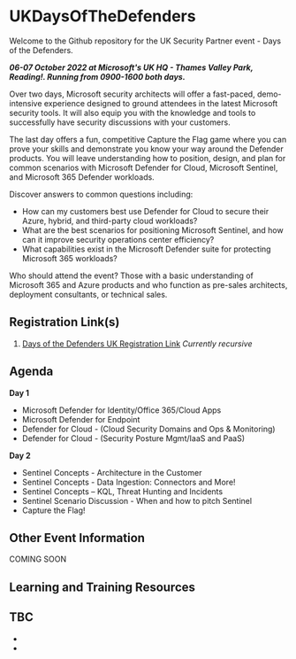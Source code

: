 # UKDaysOfTheDefenders
Welcome to the Github repository for the UK Security Partner event - Days of the Defenders.

***06-07 October 2022 at Microsoft's UK HQ - Thames Valley Park, Reading!. Running from 0900-1600 both days.***

Over two days, Microsoft security architects will offer a fast-paced, demo-intensive experience designed to ground attendees in the latest Microsoft security tools. It will also equip you with the knowledge and tools to successfully have security discussions with your customers.

The last day offers a fun, competitive Capture the Flag game where you can prove your skills and demonstrate you know your way around the Defender products. You will leave understanding how to position, design, and plan for common scenarios with Microsoft Defender for Cloud, Microsoft Sentinel, and Microsoft 365 Defender workloads.

Discover answers to common questions including:
 - How can my customers best use Defender for Cloud to secure their Azure, hybrid, and third-party cloud workloads?
 - What are the best scenarios for positioning Microsoft Sentinel, and how can it improve security operations center efficiency?
 - What capabilities exist in the Microsoft Defender suite for protecting Microsoft 365 workloads?

Who should attend the event?
Those with a basic understanding of Microsoft 365 and Azure products and who function as pre-sales architects, deployment consultants, or technical sales.



## Registration Link(s)
1. [Days of the Defenders UK Registration Link](https://aka.ms/UKDaysOfTheDefendersP1-Reg) *Currently recursive*

## Agenda
**Day 1**
 - Microsoft Defender for Identity/Office 365/Cloud Apps
 - Microsoft Defender for Endpoint
 - Defender for Cloud - (Cloud Security Domains and Ops & Monitoring)
 - Defender for Cloud - (Security Posture Mgmt/IaaS and PaaS)

**Day 2**
 - Sentinel Concepts - Architecture in the Customer 
 - Sentinel Concepts - Data Ingestion: Connectors and More!
 - Sentinel Concepts – KQL, Threat Hunting and Incidents
 - Sentinel Scenario Discussion - When and how to pitch Sentinel
 - Capture the Flag!
## Other Event Information
COMING SOON


## Learning and Training Resources
TBC
 - 
 -
 -
 
